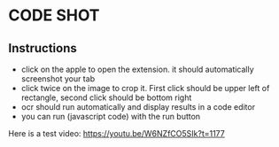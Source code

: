 # CODE SHOT

## Instructions

- click on the apple to open the extension. it should automatically screenshot your tab
- click twice on the image to crop it. First click should be upper left of rectangle, second click should be bottom right
- ocr should run automatically and display results in a code editor
- you can run (javascript code) with the run button

Here is a test video:
https://youtu.be/W6NZfCO5SIk?t=1177
